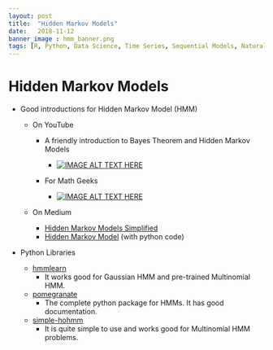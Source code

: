 ```yaml
---
layout: post
title:  "Hidden Markov Models"
date:   2018-11-12
banner_image : hmm_banner.png
tags: [R, Python, Data Science, Time Series, Sequential Models, Natural Language Processing, Machine Learning]
---
```


# Hidden Markov Models

- Good introductions for Hidden Markov Model (HMM)

  - On YouTube

    - A friendly introduction to Bayes Theorem and Hidden Markov Models

      - [![IMAGE ALT TEXT HERE](http://img.youtube.com/vi/kqSzLo9fenk/0.jpg)](http://www.youtube.com/watch?v=kqSzLo9fenk)

    - For Math Geeks

      - [![IMAGE ALT TEXT HERE](http://img.youtube.com/vi/TPRoLreU9lA/0.jpg)](http://www.youtube.com/watch?v=TPRoLreU9lA)

  - On Medium
    - [Hidden Markov Models Simplified](https://medium.com/@postsanjay/hidden-markov-models-simplified-c3f58728caab)
    - [Hidden Markov Model](https://medium.com/@kangeugine/hidden-markov-model-7681c22f5b9) (with python code)

- Python Libraries
  - [hmmlearn](https://hmmlearn.readthedocs.io/en/latest/tutorial.html)
    - It works good for Gaussian HMM and pre-trained Multinomial HMM.
  - [pomegranate](https://pomegranate.readthedocs.io/en/latest/)
    - The complete python package for HMMs. It has good documentation.
  - [simple-hohmm](https://simple-hohmm.readthedocs.io/en/latest/)
    - It is quite simple to use and works good for Multinomial HMM problems.
